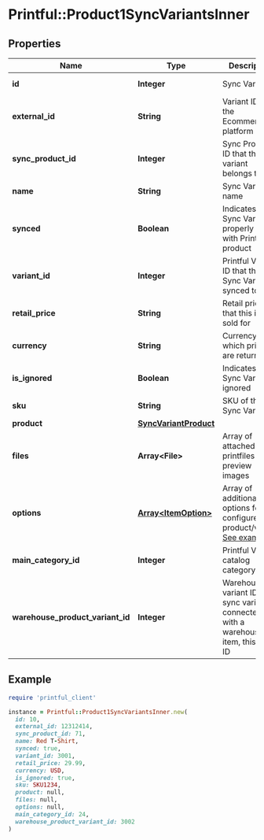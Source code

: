 # Printful::Product1SyncVariantsInner

## Properties

| Name | Type | Description | Notes |
| ---- | ---- | ----------- | ----- |
| **id** | **Integer** | Sync Variant ID | [optional][readonly] |
| **external_id** | **String** | Variant ID from the Ecommerce platform | [optional] |
| **sync_product_id** | **Integer** | Sync Product ID that this variant belongs to | [optional][readonly] |
| **name** | **String** | Sync Variant name | [optional][readonly] |
| **synced** | **Boolean** | Indicates if this Sync Variant is properly linked with Printful product | [optional][readonly] |
| **variant_id** | **Integer** | Printful Variant ID that this Sync Variant is synced to |  |
| **retail_price** | **String** | Retail price that this item is sold for | [optional] |
| **currency** | **String** | Currency in which prices are returned | [optional][readonly] |
| **is_ignored** | **Boolean** | Indicates if this Sync Variant is ignored | [optional] |
| **sku** | **String** | SKU of this Sync Variant | [optional] |
| **product** | [**SyncVariantProduct**](SyncVariantProduct.md) |  | [optional] |
| **files** | **Array&lt;File&gt;** | Array of attached printfiles / preview images |  |
| **options** | [**Array&lt;ItemOption&gt;**](ItemOption.md) | Array of additional options for the configured product/variant [See examples](#section/Options) | [optional] |
| **main_category_id** | **Integer** | Printful Variant catalog category ID | [optional][readonly] |
| **warehouse_product_variant_id** | **Integer** | Warehousing variant ID. If sync variant is connected with a warehousing item, this is its ID | [optional][readonly] |

## Example

```ruby
require 'printful_client'

instance = Printful::Product1SyncVariantsInner.new(
  id: 10,
  external_id: 12312414,
  sync_product_id: 71,
  name: Red T-Shirt,
  synced: true,
  variant_id: 3001,
  retail_price: 29.99,
  currency: USD,
  is_ignored: true,
  sku: SKU1234,
  product: null,
  files: null,
  options: null,
  main_category_id: 24,
  warehouse_product_variant_id: 3002
)
```


